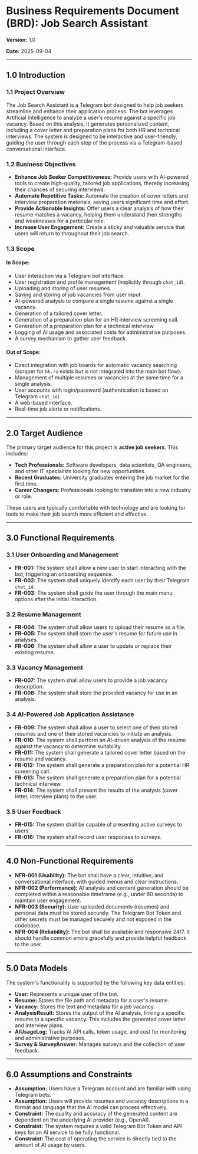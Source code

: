 # Business Requirements Document (BRD): Job Search Assistant

**Version:** 1.0

**Date:** 2025-09-04

---

## 1.0 Introduction

### 1.1 Project Overview

The Job Search Assistant is a Telegram bot designed to help job seekers streamline and enhance their application process. The bot leverages Artificial Intelligence to analyze a user's resume against a specific job vacancy. Based on this analysis, it generates personalized content, including a cover letter and preparation plans for both HR and technical interviews. The system is designed to be interactive and user-friendly, guiding the user through each step of the process via a Telegram-based conversational interface.

### 1.2 Business Objectives

*   **Enhance Job Seeker Competitiveness:** Provide users with AI-powered tools to create high-quality, tailored job applications, thereby increasing their chances of securing interviews.
*   **Automate Repetitive Tasks:** Automate the creation of cover letters and interview preparation materials, saving users significant time and effort.
*   **Provide Actionable Insights:** Offer users a clear analysis of how their resume matches a vacancy, helping them understand their strengths and weaknesses for a particular role.
*   **Increase User Engagement:** Create a sticky and valuable service that users will return to throughout their job search.

### 1.3 Scope

#### In Scope:

*   User interaction via a Telegram bot interface.
*   User registration and profile management (implicitly through `chat_id`).
*   Uploading and storing of user resumes.
*   Saving and storing of job vacancies from user input.
*   AI-powered analysis to compare a single resume against a single vacancy.
*   Generation of a tailored cover letter.
*   Generation of a preparation plan for an HR interview screening call.
*   Generation of a preparation plan for a technical interview.
*   Logging of AI usage and associated costs for administrative purposes.
*   A survey mechanism to gather user feedback.

#### Out of Scope:

*   Direct integration with job boards for automatic vacancy searching (scraper for `hh.ru` exists but is not integrated into the main bot flow).
*   Management of multiple resumes or vacancies at the same time for a single analysis.
*   User accounts with login/password (authentication is based on Telegram `chat_id`).
*   A web-based interface.
*   Real-time job alerts or notifications.

---

## 2.0 Target Audience

The primary target audience for this project is **active job seekers**. This includes:

*   **Tech Professionals:** Software developers, data scientists, QA engineers, and other IT specialists looking for new opportunities.
*   **Recent Graduates:** University graduates entering the job market for the first time.
*   **Career Changers:** Professionals looking to transition into a new industry or role.

These users are typically comfortable with technology and are looking for tools to make their job search more efficient and effective.

---

## 3.0 Functional Requirements

### 3.1 User Onboarding and Management

*   **FR-001:** The system shall allow a new user to start interacting with the bot, triggering an onboarding sequence.
*   **FR-002:** The system shall uniquely identify each user by their Telegram `chat_id`.
*   **FR-003:** The system shall guide the user through the main menu options after the initial interaction.

### 3.2 Resume Management

*   **FR-004:** The system shall allow users to upload their resume as a file.
*   **FR-005:** The system shall store the user's resume for future use in analyses.
*   **FR-006:** The system shall allow a user to update or replace their existing resume.

### 3.3 Vacancy Management

*   **FR-007:** The system shall allow users to provide a job vacancy description.
*   **FR-008:** The system shall store the provided vacancy for use in an analysis.

### 3.4 AI-Powered Job Application Assistance

*   **FR-009:** The system shall allow a user to select one of their stored resumes and one of their stored vacancies to initiate an analysis.
*   **FR-010:** The system shall perform an AI-driven analysis of the resume against the vacancy to determine suitability.
*   **FR-011:** The system shall generate a tailored cover letter based on the resume and vacancy.
*   **FR-012:** The system shall generate a preparation plan for a potential HR screening call.
*   **FR-013:** The system shall generate a preparation plan for a potential technical interview.
*   **FR-014:** The system shall present the results of the analysis (cover letter, interview plans) to the user.

### 3.5 User Feedback

*   **FR-015:** The system shall be capable of presenting active surveys to users.
*   **FR-016:** The system shall record user responses to surveys.

---

## 4.0 Non-Functional Requirements

*   **NFR-001 (Usability):** The bot shall have a clear, intuitive, and conversational interface, with guided menus and clear instructions.
*   **NFR-002 (Performance):** AI analysis and content generation should be completed within a reasonable timeframe (e.g., under 60 seconds) to maintain user engagement.
*   **NFR-003 (Security):** User-uploaded documents (resumes) and personal data must be stored securely. The Telegram Bot Token and other secrets must be managed securely and not exposed in the codebase.
*   **NFR-004 (Reliability):** The bot shall be available and responsive 24/7. It should handle common errors gracefully and provide helpful feedback to the user.

---

## 5.0 Data Models

The system's functionality is supported by the following key data entities:

*   **User:** Represents a unique user of the bot.
*   **Resume:** Stores the file path and metadata for a user's resume.
*   **Vacancy:** Stores the text and metadata for a job vacancy.
*   **AnalysisResult:** Stores the output of the AI analysis, linking a specific resume to a specific vacancy. This includes the generated cover letter and interview plans.
*   **AIUsageLog:** Tracks AI API calls, token usage, and cost for monitoring and administrative purposes.
*   **Survey & SurveyAnswer:** Manages surveys and the collection of user feedback.

---

## 6.0 Assumptions and Constraints

*   **Assumption:** Users have a Telegram account and are familiar with using Telegram bots.
*   **Assumption:** Users will provide resumes and vacancy descriptions in a format and language that the AI model can process effectively.
*   **Constraint:** The quality and accuracy of the generated content are dependent on the underlying AI provider (e.g., OpenAI).
*   **Constraint:** The system requires a valid Telegram Bot Token and API keys for an AI service to be fully functional.
*   **Constraint:** The cost of operating the service is directly tied to the amount of AI usage by users.
